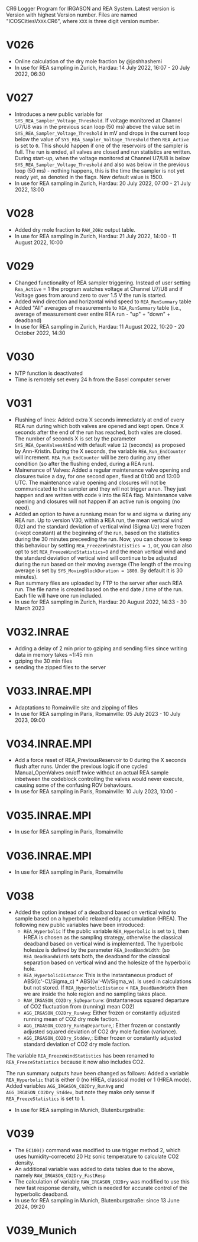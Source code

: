 CR6 Logger Program for IRGASON and REA System. Latest version is Version with highest Version number. Files are named "ICOSCitiesV`XXX`.CR6", where `XXX` is three digit version number.

V026
=========

- Online calculation of the dry mole fraction by @joshhashemi
- In use for REA sampling in Zurich, Hardau: 14 July 2022, 16:07 - 20 July 2022, 06:30 

V027
=========

- Introduces a new public variable for `SYS_REA_Sampler_Voltage_Threshold`. If voltage monitored at Channel U7/U8 was in the previous scan loop (50 ms) above the value set in `SYS_REA_Sampler_Voltage_Threshold` in mV and drops in the current loop below the value of `SYS_REA_Sampler_Voltage_Threshold` then `REA_Active` is set to `0`. This should happen if one of the reservoirs of the sampler is full. The run is ended, all valves are closed and run statistics are written. During start-up, when the voltage monitored at Channel U7/U8 is below `SYS_REA_Sampler_Voltage_Threshold` and also was below in the previous loop (50 ms) - nothing happens, this is the time the sampler is not yet ready yet, as denoted in the flags. New default value is 1500.
- In use for REA sampling in Zurich, Hardau: 20 July 2022, 07:00 - 21 July 2022, 13:00 

V028
=========

- Added dry mole fraction to `RAW_20Hz` output table.
- In use for REA sampling in Zurich, Hardau: 21 July 2022, 14:00 - 11 August 2022, 10:00 

V029
=========

- Changed functionality of REA sampler triggering. Instead of user setting `Rea_Active` = 1 the program watches voltage at Channel U7/U8 and if Voltage goes from around zero to over 1.5 V the run is started.
- Added wind direction and horizontal wind speed to `REA_RunSummary` table
- Added "All" averages of measurements to `REA_RunSummary` table (i.e., average of measurement over entire REA run - "up" + "down" + deadband)
- In use for REA sampling in Zurich, Hardau: 11 August 2022, 10:20 - 20 October 2022, 14:30 

V030
=========

- NTP function is deactivated
- Time is remotely set every 24 h from the Basel computer server

V031
=========

- Flushing of lines: Added extra X seconds immediately at end of every REA run during which both valves are opened and kept open. Once X seconds after the end of the run has reached, both vales are closed. The number of seconds X is set by the parameter `SYS_REA_OpenValvesAtEnd` with default value `12` (seconds) as proposed by Ann-Kristin. During the X seconds, the variable `REA_Run_EndCounter` will increment. `REA_Run_EndCounter` will be zero during any other condition (so after the flushing ended, during a REA run).
- Mainenance of Valves: Added a regular maintenance valve opening and closures twice a day, for one second open, fixed at 01:00 and 13:00 UTC. The maintenance valve opening and closures will not be communicated to the sampler and they will not trigger a run. They just happen and are written with code `9` into the REA flag. Maintenance valve opening and closures will not happen if an active run is ongoing (no need).
- Added an option to have a runniung mean for w and sigma w during any REA run. Up to version V30, within a REA run, the mean vertical wind (Uz) and the standard deviation of vertical wind (Sigma Uz) were frozen (=kept constant) at the beginning of the run, based on the statistics during the 30 minutes preceeding the run. Now, you can choose to keep this behaviour by setting `REA_FreezeWindStatistics = 1`, or, you can also opt to set `REA_FreezeWindStatistics=0` and the mean vertical wind and the standard deviation of vertical wind will continue to be adjusted during the run based on their moving average (The length of the moving average is set by `SYS_MovingBlockDuration = 1800`. By default it is 30 minutes).
- Run summary files are uploaded by FTP to the server after each REA run. The file name is created based on the end date / time of the run. Each file will have one run included.
- In use for REA sampling in Zurich, Hardau: 20 August 2022, 14:33 - 30 March 2023  
          

V032.INRAE
=========

- Adding a delay of 2 min prior to gziping and sending files since writing data in memory takes ~1:45 min
- gziping the 30 min files
- sending the zipped files to the server

V033.INRAE.MPI
========= 
- Adaptations to Romainville site and zipping of files
- In use for REA sampling in Paris, Romainville: 05 July 2023 - 10 July 2023, 09:00

V034.INRAE.MPI
=========

 - Add a force reset of REA_PreviousReservoir to 0 during the X seconds flush after runs. Under the previous logic if one cycled Manual_OpenValves on/off twice without an actual REA sample inbetween the codeblock controlling the valves would never execute, causing some of the confusing ROV behaviours.
 - In use for REA sampling in Paris, Romainville: 10 July 2023, 10:00 - 

V035.INRAE.MPI
=========
 - In use for REA sampling in Paris, Romainville

V036.INRAE.MPI
=========
 - In use for REA sampling in Paris, Romainville

V038
=========

- Added the option instead of a deadband based on vertical wind to sample based on a hyperbolic relaxed eddy accumulation (HREA). The following new public variables have been introduced: 
    - `REA_Hyperbolic` If the public variable `REA_Hyperbolic` is set to `1`, then HREA is chosen as the sampling strategy, otherwise the classical deadband based on vertical wind is implemented. The hyperbolic holesize is defined by the parameter `REA_DeadBandWidth`: (so `REA_DeadBandWidth` sets both, the deadband for the classical separation based on vertical wind and the holesize of the hyperbolic hole.
    - `REA_HyperbolicDistance`: This is the instantaneous product of ABS((c'-C)/Sigma_c) * ABS((w'-W)/Sigma_w). Is used in calculations but not stored. If `REA_HyperbolicDistance` < `REA_DeadBandWidth` then we are inside the hole region and no sampling takes place.
    - `RAW_IRGASON_CO2Dry_SqDeparture`: (instantaneous squared departure of CO2 fluctuation from (running) mean CO2)
    -  `AGG_IRGASON_CO2Dry_RunAvg`: Either frozen or constantly adjusted running mean of CO2 dry mole faction.
    -   `AGG_IRGASON_CO2Dry_RunSqDeparture`,: Either frozen or constantly adjusted squared deviation of CO2 dry mole faction (variance).
    -   `AGG_IRGASON_CO2Dry_Stddev`,: Either frozen or constantly adjusted standard deviation of CO2 dry mole faction.

 The variable `REA_FreezeWindStatistics` has been renamed to `REA_FreezeStatistics` because it now also includes CO2.

The run summary outputs have been changed as follows: Added a variable `REA_Hyperbolic` that is either 0 (no HREA, classical mode) or 1 (HREA mode). Added variables `AGG_IRGASON_CO2Dry_RunAvg` and `AGG_IRGASON_CO2Dry_Stddev`, but note they make only sense if `REA_FreezeStatistics` is set to 1.

- In use for REA sampling in Munich, Blutenburgstraße: 

V039
========= 

 - The `EC100()` command was modified to use trigger method 2, which uses humidity-correcetd 20 Hz sonic temperature to calculate CO2 density.
 - An additional variable was added to data tables due to the above, namely `RAW_IRGASON_CO2Dry_FastResp`
 - The calculation of variable `RAW_IRGASON_CO2Dry` was modified to use this new fast response density, which is needed for accurate control of the hyperbolic deadband.
 - In use for REA sampling in Munich, Blutenburgstraße: since 13 June 2024, 09:20

V039_Munich
========= 

